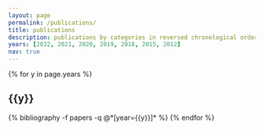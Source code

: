 ```yaml
---
layout: page
permalink: /publications/
title: publications
description: publications by categories in reversed chronological order. generated by jekyll-scholar.
years: [2022, 2021, 2020, 2019, 2018, 2015, 2012]
nav: true
---
```


<div class="publications">

{% for y in page.years %}
  <h2 class="year">{{y}}</h2>
  {% bibliography -f papers -q @*[year={{y}}]* %}
{% endfor %}

</div>
